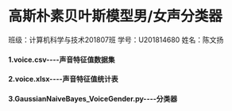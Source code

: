 # 高斯朴素贝叶斯模型男/女声分类器
班级：计算机科学与技术201807班
学号：U201814680
姓名：陈文扬

#### 1.voice.csv----声音特征值数据集
#### 2.voice.xlsx----声音特征值统计表
#### 3.GaussianNaiveBayes_VoiceGender.py----分类器
